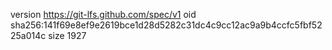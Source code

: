 version https://git-lfs.github.com/spec/v1
oid sha256:141f69e8ef9e2619bce1d28d5282c31dc4c9cc12ac9a9b4ccfc5fbf5225a014c
size 1927
